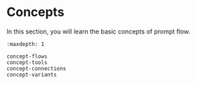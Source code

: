 # Concepts

In this section, you will learn the basic concepts of prompt flow.

```{toctree}
:maxdepth: 1

concept-flows
concept-tools
concept-connections
concept-variants
```